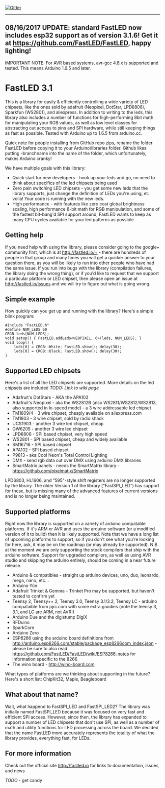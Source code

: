 [![Gitter](https://badges.gitter.im/Join%20Chat.svg)](https://gitter.im/FastLED/public)

-------------------------------------------------
08/16/2017 UPDATE: standard FastLED now includes esp32 support as of version 3.1.6! Get it at https://github.com/FastLED/FastLED, happy lighting!
-------------------------------------------------

IMPORTANT NOTE: For AVR based systems, avr-gcc 4.8.x is supported and tested.  This means Arduino 1.6.5 and later.


FastLED 3.1
===========

This is a library for easily & efficiently controlling a wide variety of LED chipsets, like the ones
sold by adafruit (Neopixel, DotStar, LPD8806), Sparkfun (WS2801), and aliexpress.  In addition to writing to the
leds, this library also includes a number of functions for high-performing 8bit math for manipulating
your RGB values, as well as low level classes for abstracting out access to pins and SPI hardware, while
still keeping things as fast as possible.  Tested with Arduino up to 1.6.5 from arduino.cc.

Quick note for people installing from GitHub repo zips, rename the folder FastLED before copying it to your Arduino/libraries folder.  Github likes putting -branchname into the name of the folder, which unfortunately, makes Arduino cranky!

We have multiple goals with this library:

* Quick start for new developers - hook up your leds and go, no need to think about specifics of the led chipsets being used
* Zero pain switching LED chipsets - you get some new leds that the library supports, just change the definition of LEDs you're using, et. voila!  Your code is running with the new leds.
* High performance - with features like zero cost global brightness scaling, high performance 8-bit math for RGB manipulation, and some of the fastest bit-bang'd SPI support around, FastLED wants to keep as many CPU cycles available for your led patterns as possible

## Getting help

If you need help with using the library, please consider going to the google+ community first, which is at http://fastled.io/+ - there are hundreds of people in that group and many times you will get a quicker answer to your question there, as you will be likely to run into other people who have had the same issue.  If you run into bugs with the library (compilation failures, the library doing the wrong thing), or if you'd like to request that we support a particular platform or LED chipset, then please open an issue at http://fastled.io/issues and we will try to figure out what is going wrong.

## Simple example

How quickly can you get up and running with the library?  Here's a simple blink program:

	#include "FastLED.h"
	#define NUM_LEDS 60
	CRGB leds[NUM_LEDS];
	void setup() { FastLED.addLeds<NEOPIXEL, 6>(leds, NUM_LEDS); }
	void loop() {
		leds[0] = CRGB::White; FastLED.show(); delay(30);
		leds[0] = CRGB::Black; FastLED.show(); delay(30);
	}

## Supported LED chipsets

Here's a list of all the LED chipsets are supported.  More details on the led chipsets are included *TODO: Link to wiki page*

* Adafruit's DotStars - AKA the APA102
* Adafruit's Neopixel - aka the WS2812B (also WS2811/WS2812/WS2813, also supported in lo-speed mode) - a 3 wire addressable led chipset
* TM1809/4 - 3 wire chipset, cheaply available on aliexpress.com
* TM1803 - 3 wire chipset, sold by radio shack
* UCS1903 - another 3 wire led chipset, cheap
* GW6205 - another 3 wire led chipset
* LPD8806 - SPI based chpiset, very high speed
* WS2801 - SPI based chipset, cheap and widely available
* SM16716 - SPI based chipset
* APA102 - SPI based chipset
* P9813 - aka Cool Neon's Total Control Lighting
* DMX - send rgb data out over DMX using arduino DMX libraries
* SmartMatrix panels - needs the SmartMatrix library - https://github.com/pixelmatix/SmartMatrix


LPD6803, HL1606, and "595"-style shift registers are no longer supported by the library.  The older Version 1 of the library ("FastSPI_LED") has support for these, but is missing many of the advanced features of current versions and is no longer being maintained.


## Supported platforms

Right now the library is supported on a variety of arduino compatable platforms.  If it's ARM or AVR and uses the arduino software (or a modified version of it to build) then it is likely supported.  Note that we have a long list of upcoming platforms to support, so if you don't see what you're looking for here, ask, it may be on the roadmap (or may already be supported).  N.B. at the moment we are only supporting the stock compilers that ship with the arduino software.  Support for upgraded compilers, as well as using AVR studio and skipping the arduino entirely, should be coming in a near future release.

* Arduino & compatibles - straight up arduino devices, uno, duo, leonardo, mega, nano, etc...
* Arduino Yún
* Adafruit Trinket & Gemma - Trinket Pro may be supported, but haven't tested to confirm yet
* Teensy 2, Teensy++ 2, Teensy 3.0, Teensy 3.1/3.2, Teensy LC - arduino compataible from pjrc.com with some extra goodies (note the teensy 3, 3.1, and LC are ARM, not AVR!)
* Arduino Due and the digistump DigiX
* RFDuino
* SparkCore
* Arduino Zero
* ESP8266 using the arduino board definitions from http://arduino.esp8266.com/stable/package_esp8266com_index.json - please be sure to also read https://github.com/FastLED/FastLED/wiki/ESP8266-notes for information specific to the 8266.
* The wino board - http://wino-board.com

What types of platforms are we thinking about supporting in the future?  Here's a short list:  ChipKit32, Maple, Beagleboard

## What about that name?

Wait, what happend to FastSPI_LED and FastSPI_LED2?  The library was initially named FastSPI_LED because it was focused on very fast and efficient SPI access.  However, since then, the library has expanded to support a number of LED chipsets that don't use SPI, as well as a number of math and utility functions for LED processing across the board.  We decided that the name FastLED more accurately represents the totality of what the library provides, everything fast, for LEDs.

## For more information

Check out the official site http://fastled.io for links to documentation, issues, and news


*TODO* - get candy
